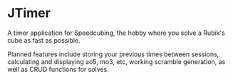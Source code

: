 # JTimer
A timer application for Speedcubing, the hobby where you solve a Rubik's cube as fast as possible.

Planned features include storing your previous times between sessions, calculating and displaying ao5, mo3, etc, working scramble generation, as well as CRUD functions for solves.
